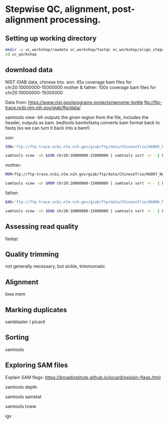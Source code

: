 # Stepwise QC, alignment, post-alignment processing. #

## Setting up working directory ##
```bash
mkdir -p vc_workshop/rawdata vc_workshop/fastqc vc_workshop/align_stepwise vc_workshop/scripts
cd vc_workshop
```

## download data ##

NIST GIAB data, chinese trio. 
son: 45x coverage bam files for chr20:10000000-15000000
mother & father: 100x coverage bam files for chr20:10000000-15000000

Data from:
https://www.nist.gov/programs-projects/genome-bottle
ftp://ftp-trace.ncbi.nlm.nih.gov/giab/ftp/data/

samtools view -bh <file> <region> outputs the given region from the file, includes the header, outputs as bam. 
bedtools bamtofastq converts bam format back to fastq (so we can turn it back into a bam!)


son:

```bash
SON='ftp://ftp-trace.ncbi.nlm.nih.gov/giab/ftp/data/ChineseTrio/HG005_NA24631_son/HG005_NA24631_son_HiSeq_300x/basespace_45x_bams_vcfs_PerFlowCell/150424_HG005_Homogeneity_02_FCA-22108087/150424_HG005_Homogeneity_FCA_Combined-23168145/150424-HG005-Homogeneity-FCA-Combined_S1.bam'

samtools view -uh $SON chr20:10000000-15000000 | samtools sort -n - | bedtools bamtofastq -i /dev/stdin/ -fq son.1.fq -fq2 son.2.fq
```

mother:

```bash
MOM=ftp://ftp-trace.ncbi.nlm.nih.gov/giab/ftp/data/ChineseTrio/HG007_NA24695-hu38168_mother/NA24695_Mother_HiSeq100x/NHGRI_Illumina100X_Chinesetrio_novoalign_bams/HG007.GRCh38_full_plus_hs38d1_analysis_set_minus_alts.100x.bam

samtools view -uh $MOM chr20:10000000-15000000 | samtools sort -n - | bedtools bamtofastq -i /dev/stdin/ -fq mom.1.fq -fq2 mom.2.fq
```

father:

```bash
DAD='ftp://ftp-trace.ncbi.nlm.nih.gov/giab/ftp/data/ChineseTrio/HG006_NA24694-huCA017E_father/NA24694_Father_HiSeq100x/NHGRI_Illumina100X_Chinesetrio_novoalign_bams/HG006.GRCh38_full_plus_hs38d1_analysis_set_minus_alts.100x.bam'

samtools view -uh $DAD chr20:10000000-15000000 | samtools sort -n - | bedtools bamtofastq -i /dev/stdin/ -fq dad.1.fq -fq2 dad.2.fq
```

## Assessing read quality ##

fastqc

## Quality trimming ##

not generally necessary, but sickle, trimmomatic

## Alignment ##

bwa mem

## Marking duplicates ##

samblaster / picard

## Sorting ##

samtools

## Exploring SAM files ##

Explain SAM flags:
https://broadinstitute.github.io/picard/explain-flags.html

samtools depth

samtools samstat

samtools tview

igv
